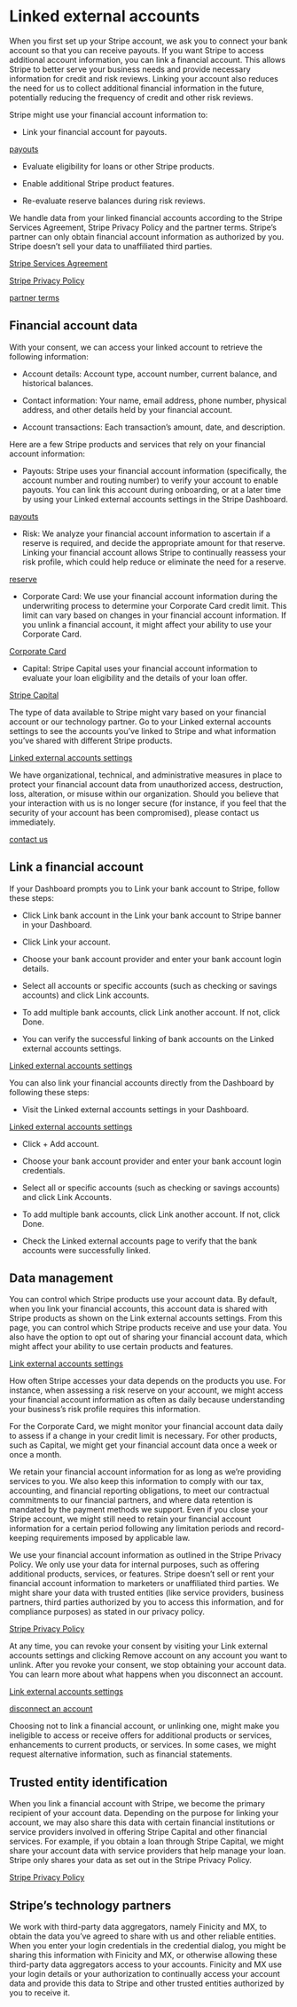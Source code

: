 # Linked external accounts

When you first set up your Stripe account, we ask you to connect your bank account so that you can receive payouts. If you want Stripe to access additional account information, you can link a financial account. This allows Stripe to better serve your business needs and provide necessary information for credit and risk reviews. Linking your account also reduces the need for us to collect additional financial information in the future, potentially reducing the frequency of credit and other risk reviews.

Stripe might use your financial account information to:

- Link your financial account for payouts.

[payouts](/payouts)

- Evaluate eligibility for loans or other Stripe products.

- Enable additional Stripe product features.

- Re-evaluate reserve balances during risk reviews.

We handle data from your linked financial accounts according to the Stripe Services Agreement, Stripe Privacy Policy and the partner terms. Stripe’s partner can only obtain financial account information as authorized by you. Stripe doesn’t sell your data to unaffiliated third parties.

[Stripe Services Agreement](https://stripe.com/legal)

[Stripe Privacy Policy](https://stripe.com/privacy)

[partner terms](https://connect.finicity.com/assets/html/connect-eula.html)

## Financial account data

With your consent, we can access your linked account to retrieve the following information:

- Account details: Account type, account number, current balance, and historical balances.

- Contact information: Your name, email address, phone number, physical address, and other details held by your financial account.

- Account transactions: Each transaction’s amount, date, and description.

Here are a few Stripe products and services that rely on your financial account information:

- Payouts: Stripe uses your financial account information (specifically, the account number and routing number) to verify your account to enable payouts. You can link this account during onboarding, or at a later time by using your Linked external accounts settings in the Stripe Dashboard.

[payouts](/payouts)

- Risk: We analyze your financial account information to ascertain if a reserve is required, and decide the appropriate amount for that reserve. Linking your financial account allows Stripe to continually reassess your risk profile, which could help reduce or eliminate the need for a reserve.

[reserve](https://support.stripe.com/topics/reserves)

- Corporate Card: We use your financial account information during the underwriting process to determine your Corporate Card credit limit. This limit can vary based on changes in your financial account information. If you unlink a financial account, it might affect your ability to use your Corporate Card.

[Corporate Card](/issuing)

- Capital: Stripe Capital uses your financial account information to evaluate your loan eligibility and the details of your loan offer.

[Stripe Capital](/capital/eligibility)

The type of data available to Stripe might vary based on your financial account or our technology partner. Go to your Linked external accounts settings to see the accounts you’ve linked to Stripe and what information you’ve shared with different Stripe products.

[Linked external accounts settings](https://dashboard.stripe.com/settings/linked-accounts)

We have organizational, technical, and administrative measures in place to protect your financial account data from unauthorized access, destruction, loss, alteration, or misuse within our organization. Should you believe that your interaction with us is no longer secure (for instance, if you feel that the security of your account has been compromised), please contact us immediately.

[contact us](https://support.stripe.com/contact)

## Link a financial account

If your Dashboard prompts you to Link your bank account to Stripe, follow these steps:

- Click Link bank account in the Link your bank account to Stripe banner in your Dashboard.

- Click Link your account.

- Choose your bank account provider and enter your bank account login details.

- Select all accounts or specific accounts (such as checking or savings accounts) and click Link accounts.

- To add multiple bank accounts, click Link another account. If not, click Done.

- You can verify the successful linking of bank accounts on the Linked external accounts settings.

[Linked external accounts settings](https://dashboard.stripe.com/settings/linked-accounts)

You can also link your financial accounts directly from the Dashboard by following these steps:

- Visit the Linked external accounts settings in your Dashboard.

[Linked external accounts settings](https://dashboard.stripe.com/settings/linked-accounts)

- Click + Add account.

- Choose your bank account provider and enter your bank account login credentials.

- Select all or specific accounts (such as checking or savings accounts) and click Link Accounts.

- To add multiple bank accounts, click Link another account. If not, click Done.

- Check the Linked external accounts page to verify that the bank accounts were successfully linked.

## Data management

You can control which Stripe products use your account data. By default, when you link your financial accounts, this account data is shared with Stripe products as shown on the Link external accounts settings. From this page, you can control which Stripe products receive and use your data. You also have the option to opt out of sharing your financial account data, which might affect your ability to use certain products and features.

[Link external accounts settings](https://dashboard.stripe.com/settings/linked-accounts)

How often Stripe accesses your data depends on the products you use. For instance, when assessing a risk reserve on your account, we might access your financial account information as often as daily because understanding your business’s risk profile requires this information.

For the Corporate Card, we might monitor your financial account data daily to assess if a change in your credit limit is necessary. For other products, such as Capital, we might get your financial account data once a week or once a month.

We retain your financial account information for as long as we’re providing services to you. We also keep this information to comply with our tax, accounting, and financial reporting obligations, to meet our contractual commitments to our financial partners, and where data retention is mandated by the payment methods we support. Even if you close your Stripe account, we might still need to retain your financial account information for a certain period following any limitation periods and record-keeping requirements imposed by applicable law.

We use your financial account information as outlined in the Stripe Privacy Policy. We only use your data for internal purposes, such as offering additional products, services, or features. Stripe doesn’t sell or rent your financial account information to marketers or unaffiliated third parties. We might share your data with trusted entities (like service providers, business partners, third parties authorized by you to access this information, and for compliance purposes) as stated in our privacy policy.

[Stripe Privacy Policy](https://stripe.com/privacy)

At any time, you can revoke your consent by visiting your Link external accounts settings and clicking Remove account on any account you want to unlink. After you revoke your consent, we stop obtaining your account data. You can learn more about what happens when you disconnect an account.

[Link external accounts settings](https://dashboard.stripe.com/settings/linked-accounts)

[disconnect an account](https://support.stripe.com/questions/what-happens-when-i-disconnect-a-linked-financial-account)

Choosing not to link a financial account, or unlinking one, might make you ineligible to access or receive offers for additional products or services, enhancements to current products, or services. In some cases, we might request alternative information, such as financial statements.

## Trusted entity identification

When you link a financial account with Stripe, we become the primary recipient of your account data. Depending on the purpose for linking your account, we may also share this data with certain financial institutions or service providers involved in offering Stripe Capital and other financial services. For example, if you obtain a loan through Stripe Capital, we might share your account data with service providers that help manage your loan. Stripe only shares your data as set out in the Stripe Privacy Policy.

[Stripe Privacy Policy](https://stripe.com/privacy)

## Stripe’s technology partners

We work with third-party data aggregators, namely Finicity and MX, to obtain the data you’ve agreed to share with us and other reliable entities. When you enter your login credentials in the credential dialog, you might be sharing this information with Finicity and MX, or otherwise allowing these third-party data aggregators access to your accounts. Finicity and MX use your login details or your authorization to continually access your account data and provide this data to Stripe and other trusted entities authorized by you to receive it.
